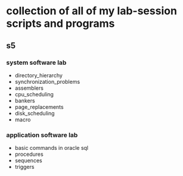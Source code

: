 # collection of all of my lab-session scripts and programs

## s5
### system software lab
* directory_hierarchy
* synchronization_problems
* assemblers
* cpu_scheduling
* bankers
* page_replacements
* disk_scheduling
* macro
### application software lab
* basic commands in oracle sql
* procedures
* sequences
* triggers
